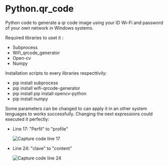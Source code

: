 # Python.qr_code
Python code to generate a qr code image using your ID Wi-Fi and password of your own network in Windows systems. 

Required libraries to uset it :

- Subprocess
- Wifi_qrcode_generator 
- Open-cv
- Numpy

Installation scripts to every libraries respecttivily:

- pip install subprocess
- pip install wifi-qrcode-generator
- pip install pip install opencv-python
- pip install numpy

Some parameters can be changed to can apply it in an other system lenguages to works successfully. Changing the next expressions could executed it perfectly:

- Line 17: "Perfil" to "profile"


     <img scr="https://postimg.cc/bZYBB4w7" title="Capture code line 17"> 

      
- Line 24: "clave" to "content"

     <img src="https://i.ibb.co/wpsC6L7/Clave.jpg" title="Capture code line 24">
     











